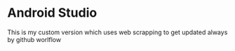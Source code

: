 # Android Studio
This is my custom version which uses web scrapping to get updated always by github worlflow
